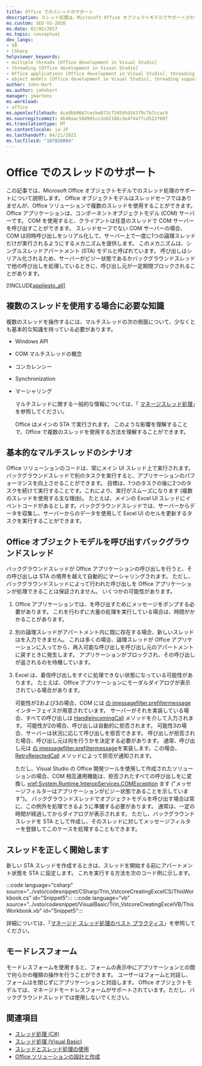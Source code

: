 ```yaml
---
title: Office でのスレッドのサポート
description: スレッド処理は、Microsoft Office オブジェクトモデルでサポートされています。 Office オブジェクトモデルはスレッドセーフではありませんが、Office ソリューションで複数のスレッドで作業できます。
ms.custom: SEO-VS-2020
ms.date: 02/02/2017
ms.topic: conceptual
dev_langs:
- VB
- CSharp
helpviewer_keywords:
- multiple threads [Office development in Visual Studio]
- threading [Office development in Visual Studio]
- Office applications [Office development in Visual Studio], threading support
- object models [Office development in Visual Studio], threading support
author: John-Hart
ms.author: johnhart
manager: jmartens
ms.workload:
- office
ms.openlocfilehash: dce8bb0667cecbe073c734595d341f9c7b7ccac9
ms.sourcegitcommit: 4b40aac584991cc2eb2186c3e4f4a7fcd522f607
ms.translationtype: MT
ms.contentlocale: ja-JP
ms.lasthandoff: 04/21/2021
ms.locfileid: "107826084"
---
```

# <a name="threading-support-in-office"></a>Office でのスレッドのサポート
  この記事では、Microsoft Office オブジェクトモデルでのスレッド処理のサポートについて説明します。 Office オブジェクトモデルはスレッドセーフではありませんが、Office ソリューションで複数のスレッドを使用することができます。 Office アプリケーションは、コンポーネントオブジェクトモデル (COM) サーバーです。 COM を使用すると、クライアントは任意のスレッドで COM サーバーを呼び出すことができます。 スレッドセーフでない COM サーバーの場合、COM は同時呼び出しをシリアル化して、サーバー上で一度に1つの論理スレッドだけが実行されるようにするメカニズムを提供します。 このメカニズムは、シングルスレッドアパートメント (STA) モデルと呼ばれています。 呼び出しはシリアル化されるため、サーバーがビジー状態であるかバックグラウンドスレッドで他の呼び出しを処理しているときに、呼び出し元が一定期間ブロックされることがあります。

 [!INCLUDE[appliesto_all](../vsto/includes/appliesto-all-md.md)]

## <a name="knowledge-required-when-using-multiple-threads"></a>複数のスレッドを使用する場合に必要な知識
 複数のスレッドを操作するには、マルチスレッドの次の側面について、少なくとも基本的な知識を持っている必要があります。

- Windows API

- COM マルチスレッドの概念

- コンカレンシー

- Synchronization

- マーシャリング

  マルチスレッドに関する一般的な情報については、「 [マネージスレッド処理](/dotnet/standard/threading/)」を参照してください。

  Office はメインの STA で実行されます。 このような影響を理解することで、Office で複数のスレッドを使用する方法を理解することができます。

## <a name="basic-multithreading-scenario"></a>基本的なマルチスレッドのシナリオ
 Office ソリューションのコードは、常にメイン UI スレッド上で実行されます。 バックグラウンドスレッドで別のタスクを実行すると、アプリケーションのパフォーマンスを向上させることができます。 目標は、1つのタスクの後に2つのタスクを続けて実行することです。これにより、実行がスムーズになります (複数のスレッドを使用する主な理由)。 たとえば、メインの Excel UI スレッドにイベントコードがあるとします。バックグラウンドスレッドでは、サーバーからデータを収集し、サーバーからのデータを使用して Excel UI のセルを更新するタスクを実行することができます。

## <a name="background-threads-that-call-into-the-office-object-model"></a>Office オブジェクトモデルを呼び出すバックグラウンドスレッド
 バックグラウンドスレッドが Office アプリケーションの呼び出しを行うと、その呼び出しは STA の境界を越えて自動的にマーシャリングされます。 ただし、バックグラウンドスレッドによって行われた呼び出しを Office アプリケーションが処理できることは保証されません。 いくつかの可能性があります。

1. Office アプリケーションでは、を呼び出すためにメッセージをポンプする必要があります。 これを行わずに大量の処理を実行している場合は、時間がかかることがあります。

2. 別の論理スレッドがアパートメント内に既に存在する場合、新しいスレッドはを入力できません。 これは多くの場合、論理スレッドが Office アプリケーションに入ってから、再入可能な呼び出しを呼び出し元のアパートメントに戻すときに発生します。 アプリケーションがブロックされ、その呼び出しが返されるのを待機しています。

3. Excel は、着信呼び出しをすぐに処理できない状態になっている可能性があります。 たとえば、Office アプリケーションにモーダルダイアログが表示されている場合があります。

   可能性が2および3の場合、COM には [の imessagefilter.prefiltermessage](/windows/desktop/api/objidl/nn-objidl-imessagefilter) インターフェイスが用意されています。 サーバーがそれを実装している場合、すべての呼び出しは [HandleIncomingCall](/windows/desktop/api/objidl/nf-objidl-imessagefilter-handleincomingcall) メソッドを介して入力されます。 可能性が2の場合、呼び出しは自動的に拒否されます。 可能性3の場合、サーバーは状況に応じて呼び出しを拒否できます。 呼び出しが拒否された場合、呼び出し元は何を行うかを決定する必要があります。 通常、呼び出し元は [の imessagefilter.prefiltermessage](/windows/desktop/api/objidl/nn-objidl-imessagefilter)を実装します。この場合、 [RetryRejectedCall](/windows/desktop/api/objidl/nf-objidl-imessagefilter-retryrejectedcall) メソッドによって拒否が通知されます。

   ただし、Visual Studio の Office 開発ツールを使用して作成されたソリューションの場合、COM 相互運用機能は、拒否されたすべての呼び出しをに変換し <xref:System.Runtime.InteropServices.COMException> ます ("メッセージフィルターはアプリケーションがビジー状態であることを示しています")。 バックグラウンドスレッドでオブジェクトモデルを呼び出す場合は常に、この例外を処理できるように準備する必要があります。 通常は、一定の時間が経過してからダイアログが表示されます。 ただし、バックグラウンドスレッドを STA として作成し、そのスレッドに対してメッセージフィルターを登録してこのケースを処理することもできます。

## <a name="start-the-thread-correctly"></a>スレッドを正しく開始します
 新しい STA スレッドを作成するときは、スレッドを開始する前にアパートメント状態を STA に設定します。 これを実行する方法を次のコード例に示します。

 :::code language="csharp" source="../vsto/codesnippet/CSharp/Trin_VstcoreCreatingExcelCS/ThisWorkbook.cs" id="Snippet5":::
 :::code language="vb" source="../vsto/codesnippet/VisualBasic/Trin_VstcoreCreatingExcelVB/ThisWorkbook.vb" id="Snippet5":::

 詳細については、「[マネージド スレッド処理のベスト プラクティス](/dotnet/standard/threading/managed-threading-best-practices)」を参照してください。

## <a name="modeless-forms"></a>モードレスフォーム
 モードレスフォームを使用すると、フォームの表示中にアプリケーションとの間で何らかの種類の操作を行うことができます。 ユーザーはフォームと対話し、フォームはを閉じずにアプリケーションと対話します。 Office オブジェクトモデルでは、マネージドモードレスフォームがサポートされています。ただし、バックグラウンドスレッドでは使用しないでください。

## <a name="see-also"></a>関連項目
- [スレッド処理 (C#)](/dotnet/csharp/programming-guide/concepts/threading/index)
- [スレッド処理 (Visual Basic)](/dotnet/visual-basic/programming-guide/concepts/threading/index)
- [スレッドとスレッド処理の使用](/dotnet/standard/threading/using-threads-and-threading)
- [Office ソリューションの設計と作成](../vsto/designing-and-creating-office-solutions.md)
